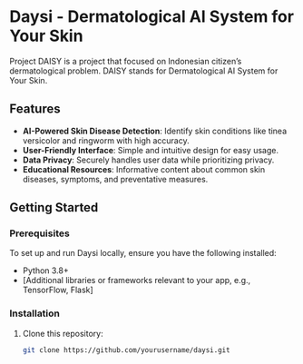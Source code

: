 # Daysi - Dermatological AI System for Your Skin

Project DAISY is a project that focused on Indonesian citizen’s dermatological problem. DAISY stands for Dermatological AI System for Your Skin.

## Features

- **AI-Powered Skin Disease Detection**: Identify skin conditions like tinea versicolor and ringworm with high accuracy.
- **User-Friendly Interface**: Simple and intuitive design for easy usage.
- **Data Privacy**: Securely handles user data while prioritizing privacy.
- **Educational Resources**: Informative content about common skin diseases, symptoms, and preventative measures.

## Getting Started

### Prerequisites
To set up and run Daysi locally, ensure you have the following installed:
- Python 3.8+
- [Additional libraries or frameworks relevant to your app, e.g., TensorFlow, Flask]

### Installation
1. Clone this repository:
   ```bash
   git clone https://github.com/yourusername/daysi.git
